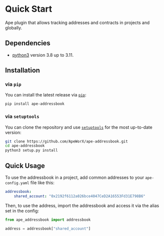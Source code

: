 # Quick Start

Ape plugin that allows tracking addresses and contracts in projects and globally.

## Dependencies

- [python3](https://www.python.org/downloads) version 3.8 up to 3.11.

## Installation

### via `pip`

You can install the latest release via [`pip`](https://pypi.org/project/pip/):

```bash
pip install ape-addressbook
```

### via `setuptools`

You can clone the repository and use [`setuptools`](https://github.com/pypa/setuptools) for the most up-to-date version:

```bash
git clone https://github.com/ApeWorX/ape-addressbook.git
cd ape-addressbook
python3 setup.py install
```

## Quick Usage

To use the addressbook in a project, add common addresses to your `ape-config.yaml` file like this:

```yaml
addressbook:
    shared_account: "0x2192f6112a026bce4047CeD2A16553Fd31E798B6"
```

Then, to use the address, import the addressbook and access it via the alias set in the config:

```python
from ape_addressbook import addressbook

address = addressbook["shared_account"]
```
